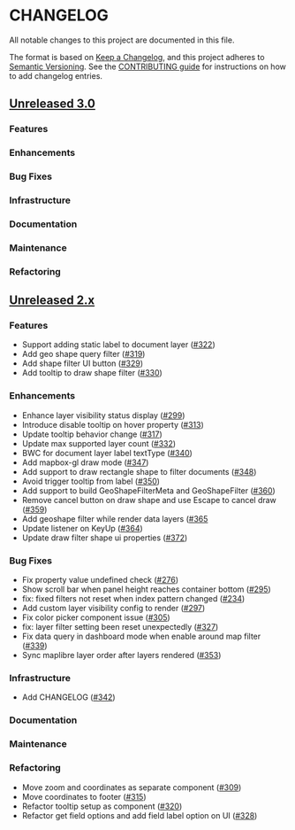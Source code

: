# CHANGELOG
All notable changes to this project are documented in this file.

The format is based on [Keep a Changelog](https://keepachangelog.com/en/1.0.0/), and this project adheres to [Semantic Versioning](https://semver.org/spec/v2.0.0.html). See the [CONTRIBUTING guide](./CONTRIBUTING.md#Changelog) for instructions on how to add changelog entries.

## [Unreleased 3.0](https://github.com/opensearch-project/dashboards-maps/compare/2.x...HEAD)
### Features
### Enhancements
### Bug Fixes
### Infrastructure
### Documentation
### Maintenance
### Refactoring

## [Unreleased 2.x](https://github.com/opensearch-project/dashboards-maps/compare/2.6...2.x)
### Features
* Support adding static label to document layer ([#322](https://github.com/opensearch-project/dashboards-maps/pull/322))
* Add geo shape query filter ([#319](https://github.com/opensearch-project/dashboards-maps/pull/319))
* Add shape filter UI button ([#329](https://github.com/opensearch-project/dashboards-maps/pull/329))
* Add tooltip to draw shape filter ([#330](https://github.com/opensearch-project/dashboards-maps/pull/330))

### Enhancements
* Enhance layer visibility status display ([#299](https://github.com/opensearch-project/dashboards-maps/pull/299))
* Introduce disable tooltip on hover property ([#313](https://github.com/opensearch-project/dashboards-maps/pull/313))
* Update tooltip behavior change ([#317](https://github.com/opensearch-project/dashboards-maps/pull/317))
* Update max supported layer count ([#332](https://github.com/opensearch-project/dashboards-maps/pull/332))
* BWC for document layer label textType ([#340](https://github.com/opensearch-project/dashboards-maps/pull/340))
* Add mapbox-gl draw mode ([#347](https://github.com/opensearch-project/dashboards-maps/pull/347))
* Add support to draw rectangle shape to filter documents ([#348](https://github.com/opensearch-project/dashboards-maps/pull/348))
* Avoid trigger tooltip from label ([#350](https://github.com/opensearch-project/dashboards-maps/pull/350))
* Add support to build GeoShapeFilterMeta and GeoShapeFilter ([#360](https://github.com/opensearch-project/dashboards-maps/pull/360))
* Remove cancel button on draw shape and use Escape to cancel draw ([#359](https://github.com/opensearch-project/dashboards-maps/pull/359))
* Add geoshape filter while render data layers ([#365](https://github.com/opensearch-project/dashboards-maps/pull/365)
* Update listener on KeyUp ([#364](https://github.com/opensearch-project/dashboards-maps/pull/364))
* Update draw filter shape ui properties ([#372](https://github.com/opensearch-project/dashboards-maps/pull/372))

### Bug Fixes
* Fix property value undefined check ([#276](https://github.com/opensearch-project/dashboards-maps/pull/276))
* Show scroll bar when panel height reaches container bottom ([#295](https://github.com/opensearch-project/dashboards-maps/pull/295))
* fix: fixed filters not reset when index pattern changed ([#234](https://github.com/opensearch-project/dashboards-maps/pull/234))
* Add custom layer visibility config to render ([#297](https://github.com/opensearch-project/dashboards-maps/pull/297))
* Fix color picker component issue ([#305](https://github.com/opensearch-project/dashboards-maps/pull/305))
* fix: layer filter setting been reset unexpectedly ([#327](https://github.com/opensearch-project/dashboards-maps/pull/327))
* Fix data query in dashboard mode when enable around map filter ([#339](https://github.com/opensearch-project/dashboards-maps/pull/339))
* Sync maplibre layer order after layers rendered ([#353](https://github.com/opensearch-project/dashboards-maps/pull/353))

### Infrastructure
* Add CHANGELOG ([#342](https://github.com/opensearch-project/dashboards-maps/pull/342))

### Documentation

### Maintenance

### Refactoring
* Move zoom and coordinates as separate component ([#309](https://github.com/opensearch-project/dashboards-maps/pull/309))
* Move coordinates to footer ([#315](https://github.com/opensearch-project/dashboards-maps/pull/315))
* Refactor tooltip setup as component ([#320](https://github.com/opensearch-project/dashboards-maps/pull/320))
* Refactor get field options and add field label option on UI ([#328](https://github.com/opensearch-project/dashboards-maps/pull/328))
